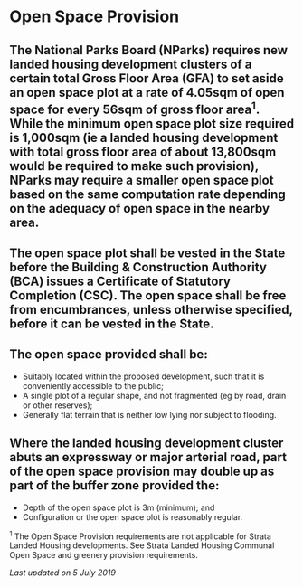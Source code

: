 # Open Space Provision

## The National Parks Board (NParks) requires new landed housing development clusters of a certain total Gross Floor Area (GFA) to set aside an open space plot at a rate of 4.05sqm of open space for every 56sqm of gross floor area<sup>1</sup>. While the minimum open space plot size required is 1,000sqm (ie a landed housing development with total gross floor area of about 13,800sqm would be required to make such provision), NParks may require a smaller open space plot based on the same computation rate depending on the adequacy of open space in the nearby area.

## The open space plot shall be vested in the State before the Building & Construction Authority (BCA) issues a Certificate of Statutory Completion (CSC). The open space shall be free from encumbrances, unless otherwise specified, before it can be vested in the State.

## The open space provided shall be:
- Suitably located within the proposed development, such that it is conveniently accessible to the public;
- A single plot of a regular shape, and not fragmented (eg by road, drain or other reserves);
- Generally flat terrain that is neither low lying nor subject to flooding.

## Where the landed housing development cluster abuts an expressway or major arterial road, part of the open space provision may double up as part of the buffer zone provided the:
- Depth of the open space plot is 3m (minimum); and
- Configuration or the open space plot is reasonably regular.

<sup>1</sup> The Open Space Provision requirements are not applicable for Strata Landed Housing developments. See Strata Landed Housing Communal Open Space and greenery provision requirements.

*Last updated on 5 July 2019*
